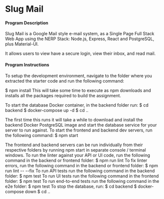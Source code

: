 # Slug Mail

#### Program Description
Slug Mail is a Google Mail style e-mail system, as a Single Page Full Stack Web App using the NERP Stack: Node.js, Express, React and PostgreSQL, plus Material-UI.

It allows users to view have a secure login, view their inbox, and read mail.

#### Program Instructions

To setup the development environment, navigate to the folder where you extracted the starter code and run
the following command:

$ npm install
This will take some time to execute as npm downloads and installs all the packages required to build the
assignment.

To start the database Docker container, in the backend folder run:
$ cd backend
$ docker-compose up -d
$ cd ..

The first time this runs it will take a while to download and install the backend Docker PostgreSQL image and
start the database service for your server to run against.
To start the frontend and backend dev servers, run the following command:
$ npm start

The frontend and backend servers can be run individually from their respective folders by running npm start
in separate console / terminal windows.
To run the linter against your API or UI code, run the following command in the backend or frontend folder:
$ npm run lint
To fix linter errors, run the following command in the backend or frontend folder:
$ npm run lint -- --fix
To run API tests run the following command in the backend folder:
$ npm test
To run UI tests run the following command in the frontend folder:
$ npm test
To run end-to-end tests run the following command in the e2e folder:
$ npm test
To stop the database, run:
$ cd backend
$ docker-compose down
$ cd ..
